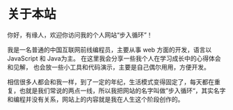 # 关于本站

你好，有缘人，欢迎你访问我的个人网站“步入循环”！

我是一名普通的中国互联网前线编程员，主要从事 web 方面的开发，语言以 JavaScript 和 Java为主。 在这里我会分享一些我个人在学习成长中的心得体会和见解， 也会放一些小工具和代码演示，主要是自己偶尔用用，方便开发。

相信很多人都会和我一样，到了一定的年纪，生活模式变得固定了，每天都在重复，也就是我们常说的两点一线，所以我把网站的名字叫做”步入循环“，其实名字和编程并没有关系，网站上的内容就是我在人生这个阶段创作的。